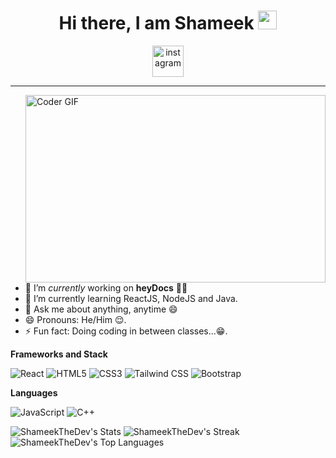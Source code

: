<span align="center">
 <h1>Hi there, I am Shameek <img src="https://media.giphy.com/media/hvRJCLFzcasrR4ia7z/giphy.gif" width="30px"></h1>

<a style="text-decoration: none;" href="https://www.instagram.com/shameek_______biswas/"><img src="https://cdn.icon-icons.com/icons2/1211/PNG/512/1491580635-yumminkysocialmedia26_83102.png" alt="instagram" style="width:50px;height:50px;"></img></a>
<hr>
</span>

<img src="https://media0.giphy.com/media/L8K62iTDkzGX6/giphy.gif?cid=ecf05e47fkipy4imwscvqyf4ji2ozuzet6rffihacyr5j0pb&rid=giphy.gif&ct=g" align="right" alt="Coder GIF" width="480" height="300">
 
<div>

- 🔭 I’m *currently* working on **heyDocs** 👨‍💻
- 🌱 I’m currently learning ReactJS, NodeJS and Java.
- 💬 Ask me about anything, anytime 😄
- 😄 Pronouns: He/Him 😌.
- ⚡ Fun fact: Doing coding in between classes...😁.

</div>

**Frameworks and Stack**

![React](https://img.shields.io/badge/-React-black?style=for-the-badge&logo=react)
![HTML5](https://img.shields.io/badge/-HTML5-E34F26?style=for-the-badge&logo=html5&logoColor=white)
![CSS3](https://img.shields.io/badge/-CSS3-1572B6?style=for-the-badge&logo=css3)
![Tailwind CSS](https://img.shields.io/badge/-Tailwind%20CSS-black?style=for-the-badge&logo=tailwindcss)
![Bootstrap](https://img.shields.io/badge/-Bootstrap-563D7C?style=for-the-badge&logo=bootstrap)

**Languages**

![JavaScript](https://img.shields.io/badge/-JavaScript-black?style=for-the-badge&logo=javascript)
![C++](https://img.shields.io/badge/-C++-00599C?style=for-the-badge&logo=c)

![ShameekTheDev's Stats](https://github-readme-stats.vercel.app/api?username=ShameekTheDev&theme=dark&show_icons=true&hide_border=true&count_private=true) ![ShameekTheDev's Streak](https://github-readme-streak-stats.herokuapp.com/?user=ShameekTheDev&theme=dark&hide_border=true) ![ShameekTheDev's Top Languages](https://github-readme-stats.vercel.app/api/top-langs/?username=ShameekTheDev&theme=dark&show_icons=true&hide_border=true&layout=compact)
